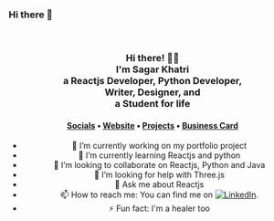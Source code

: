 ### Hi there 👋
<div align="center">
  
  <br>
  
<h3>Hi there! 👋🤓<br>I'm Sagar Khatri<br>a Reactjs Developer, Python Developer, <br>Writer, Designer, and<br>a Student for life</h3>

<h4> <a href="https://www.linkedin.com/in/sagarkhatri">Socials</a> • <a href="https://devsagarkhatri.github.io/">Website</a> • <a href="https://devsagarkhatri.github.io/#projects">Projects</a> • <a href="https://devsagarkhatri.github.io/#contact">Business Card</a> </h4>

- 🔭 I’m currently working on my portfolio project
- 🌱 I’m currently learning Reactjs and python
- 👯 I’m looking to collaborate on Reactjs, Python and Java
- 🤔 I’m looking for help with Three.js
- 💬 Ask me about Reactjs
- 📫 How to reach me: You can find me on [![LinkedIn][3.2]][3].
- ⚡ Fun fact: I'm a healer too

<!-- Resources -->
[3.2]: https://raw.githubusercontent.com/MartinHeinz/MartinHeinz/master/linkedin-3-16.png (LinkedIn icon without padding)
[3]: https://www.linkedin.com/in/heinz-martin/
